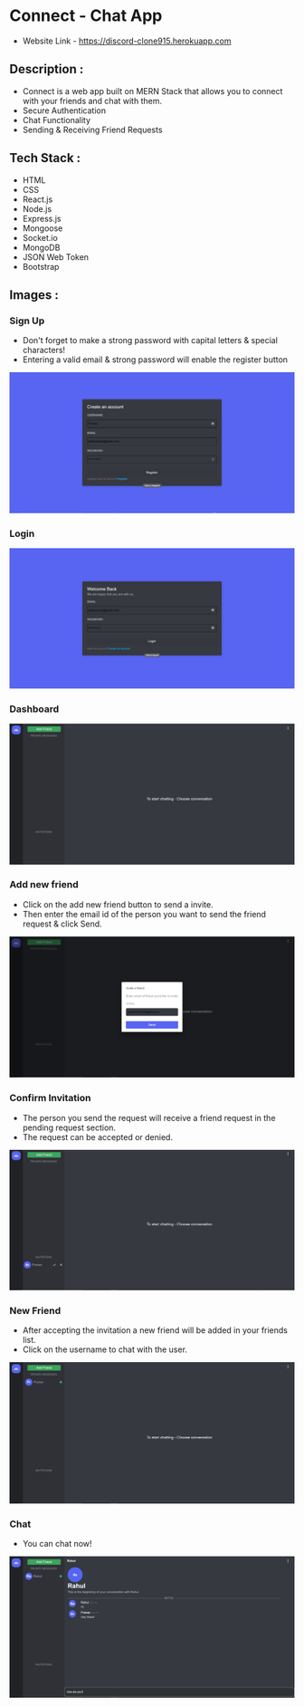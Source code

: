 # Connect - Chat App

- Website Link - https://discord-clone915.herokuapp.com

## Description :

- Connect is a web app built on MERN Stack that allows you to connect with your friends and chat with them.
- Secure Authentication
- Chat Functionality
- Sending & Receiving Friend Requests

## Tech Stack :

- HTML
- CSS
- React.js
- Node.js
- Express.js
- Mongoose
- Socket.io
- MongoDB
- JSON Web Token
- Bootstrap

## **Images** :

### Sign Up

- Don't forget to make a strong password with capital letters & special characters!
- Entering a valid email & strong password will enable the register button

![Signup](./images/signup.png)

### Login

![Login](./images/login.png)

### Dashboard

![Dashboard](./images/dashboard.png)

### Add new friend

- Click on the add new friend button to send a invite.
- Then enter the email id of the person you want to send the friend request & click Send.

![Invite](./images/invite.png)

### Confirm Invitation

- The person you send the request will receive a friend request in the pending request section.
- The request can be accepted or denied.

![Invite](./images/confirm-invitation.png)

### New Friend

- After accepting the invitation a new friend will be added in your friends list.
- Click on the username to chat with the user.

![Invite](./images/new-friend.png)

### Chat

- You can chat now!

![Invite](./images/chat.png)
